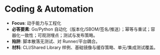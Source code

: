 # Coding & Automation

- **Focus**: 动手能力与工程化
- **必答要素**: Go/Python 自动化（版本化/SBOM/签名/推送）；幂等与重试；容器化一致性；可观测埋点；测试与发布策略。
- **陷阱**: 脚本散落无测试、对 Runner/平台耦合。
- **材料**: CLI/Shared Library 样例、基础镜像与缓存策略、单元/集成测试覆盖。

